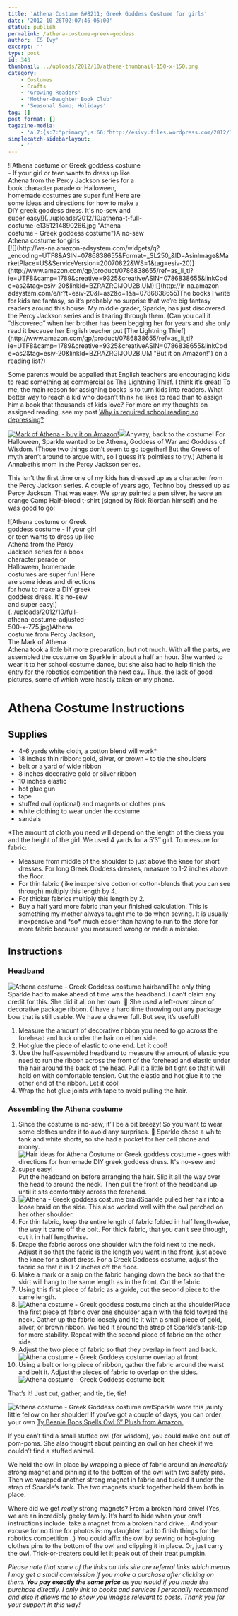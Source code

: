 ```yaml
---
title: 'Athena Costume &#8211; Greek Goddess Costume for girls'
date: '2012-10-26T02:07:46-05:00'
status: publish
permalink: /athena-costume-greek-goddess
author: 'ES Ivy'
excerpt: ''
type: post
id: 343
thumbnail: ../uploads/2012/10/athena-thumbnail-150-x-150.png
category:
    - Costumes
    - Crafts
    - 'Growing Readers'
    - 'Mother-Daughter Book Club'
    - 'Seasonal &amp; Holidays'
tag: []
post_format: []
tagazine-media:
    - 'a:7:{s:7:"primary";s:66:"http://esivy.files.wordpress.com/2012/10/athena-t-full-costume.jpg";s:6:"images";a:9:{s:66:"http://esivy.files.wordpress.com/2012/10/athena-t-full-costume.jpg";a:6:{s:8:"file_url";s:66:"http://esivy.files.wordpress.com/2012/10/athena-t-full-costume.jpg";s:5:"width";i:1285;s:6:"height";i:2470;s:4:"type";s:5:"image";s:4:"area";i:3173950;s:9:"file_path";b:0;}s:81:"http://esivy.files.wordpress.com/2012/10/athena-t-full-costume-e1351214890266.jpg";a:6:{s:8:"file_url";s:81:"http://esivy.files.wordpress.com/2012/10/athena-t-full-costume-e1351214890266.jpg";s:5:"width";i:300;s:6:"height";i:576;s:4:"type";s:5:"image";s:4:"area";i:172800;s:9:"file_path";b:0;}s:73:"http://esivy.files.wordpress.com/2012/10/hairband-structure-200-x-128.jpg";a:6:{s:8:"file_url";s:73:"http://esivy.files.wordpress.com/2012/10/hairband-structure-200-x-128.jpg";s:5:"width";i:200;s:6:"height";i:128;s:4:"type";s:5:"image";s:4:"area";i:25600;s:9:"file_path";b:0;}s:70:"http://esivy.files.wordpress.com/2012/10/athena-hairband-250-x-183.jpg";a:6:{s:8:"file_url";s:70:"http://esivy.files.wordpress.com/2012/10/athena-hairband-250-x-183.jpg";s:5:"width";i:250;s:6:"height";i:183;s:4:"type";s:5:"image";s:4:"area";i:45750;s:9:"file_path";b:0;}s:67:"http://esivy.files.wordpress.com/2012/10/athena-braid-200-x-223.jpg";a:6:{s:8:"file_url";s:67:"http://esivy.files.wordpress.com/2012/10/athena-braid-200-x-223.jpg";s:5:"width";i:200;s:6:"height";i:223;s:4:"type";s:5:"image";s:4:"area";i:44600;s:9:"file_path";b:0;}s:70:"http://esivy.files.wordpress.com/2012/10/athena-shoulder-200-x-179.jpg";a:6:{s:8:"file_url";s:70:"http://esivy.files.wordpress.com/2012/10/athena-shoulder-200-x-179.jpg";s:5:"width";i:200;s:6:"height";i:179;s:4:"type";s:5:"image";s:4:"area";i:35800;s:9:"file_path";b:0;}s:73:"http://esivy.files.wordpress.com/2012/10/athena-front-cross-150-x-250.jpg";a:6:{s:8:"file_url";s:73:"http://esivy.files.wordpress.com/2012/10/athena-front-cross-150-x-250.jpg";s:5:"width";i:150;s:6:"height";i:251;s:4:"type";s:5:"image";s:4:"area";i:37650;s:9:"file_path";b:0;}s:65:"http://esivy.files.wordpress.com/2012/10/athena-belt-200-x-75.jpg";a:6:{s:8:"file_url";s:65:"http://esivy.files.wordpress.com/2012/10/athena-belt-200-x-75.jpg";s:5:"width";i:200;s:6:"height";i:75;s:4:"type";s:5:"image";s:4:"area";i:15000;s:9:"file_path";b:0;}s:72:"http://esivy.files.wordpress.com/2012/10/athena-jaunty-owl-200-x-249.jpg";a:6:{s:8:"file_url";s:72:"http://esivy.files.wordpress.com/2012/10/athena-jaunty-owl-200-x-249.jpg";s:5:"width";i:200;s:6:"height";i:249;s:4:"type";s:5:"image";s:4:"area";i:49800;s:9:"file_path";b:0;}}s:6:"videos";a:0:{}s:11:"image_count";i:9;s:6:"author";s:8:"37195739";s:7:"blog_id";s:8:"40536089";s:9:"mod_stamp";s:19:"2012-10-26 02:07:46";}'
simplecatch-sidebarlayout:
    - ''
---
```

<div class="wp-caption aligncenter" id="attachment_351" style="width: 310px">![Athena costume or Greek goddess costume - If your girl or teen wants to dress up like Athena from the Percy Jackson series for a book character parade or Halloween, homemade costumes are super fun! Here are some ideas and directions for how to make a DIY greek goddess dress. It's no-sew and super easy!](../uploads/2012/10/athena-t-full-costume-e1351214890266.jpg "Athena costume - Greek goddess costume")A no-sew Athena costume for girls

</div>[![](http://ws-na.amazon-adsystem.com/widgets/q?_encoding=UTF8&ASIN=0786838655&Format=_SL250_&ID=AsinImage&MarketPlace=US&ServiceVersion=20070822&WS=1&tag=esiv-20)](http://www.amazon.com/gp/product/0786838655/ref=as_li_tl?ie=UTF8&camp=1789&creative=9325&creativeASIN=0786838655&linkCode=as2&tag=esiv-20&linkId=BZRAZRGIJOU2BIUM)![](http://ir-na.amazon-adsystem.com/e/ir?t=esiv-20&l=as2&o=1&a=0786838655)The books I write for kids are fantasy, so it’s probably no surprise that we’re big fantasy readers around this house. My middle grader, Sparkle, has just discovered the Percy Jackson series and is tearing through them. (Can you call it “discovered” when her brother has been begging her for years and she only read it because her English teacher put [The Lightning Thief](http://www.amazon.com/gp/product/0786838655/ref=as_li_tl?ie=UTF8&camp=1789&creative=9325&creativeASIN=0786838655&linkCode=as2&tag=esiv-20&linkId=BZRAZRGIJOU2BIUM "But it on Amazon!") on a reading list?)

Some parents would be appalled that English teachers are encouraging kids to read something as commercial as The Lightning Thief. I think it’s great! To me, the main reason for assigning books is to turn kids into readers. What better way to reach a kid who doesn’t think he likes to read than to assign him a book that thousands of kids love? For more on my thoughts on assigned reading, see my post [Why is required school reading so depressing?](http://192.168.1.34:4945/education/why-is-required-school-reading-so-depressing/ "Why is required school reading so depressing?")

[![](http://ws-na.amazon-adsystem.com/widgets/q?_encoding=UTF8&ASIN=1423142004&Format=_SL250_&ID=AsinImage&MarketPlace=US&ServiceVersion=20070822&WS=1&tag=esiv-20 "Mark of Athena - buy it on Amazon!")](http://www.amazon.com/gp/product/1423142004/ref=as_li_tl?ie=UTF8&camp=1789&creative=9325&creativeASIN=1423142004&linkCode=as2&tag=esiv-20&linkId=XKSAGTUV7NO3HMUU)![](http://ir-na.amazon-adsystem.com/e/ir?t=esiv-20&l=as2&o=1&a=1423142004)Anyway, back to the costume! For Halloween, Sparkle wanted to be Athena, Goddess of War and Goddess of Wisdom. (Those two things don’t seem to go together! But the Greeks of myth aren’t around to argue with, so I guess it’s pointless to try.) Athena is Annabeth’s mom in the Percy Jackson series.

This isn’t the first time one of my kids has dressed up as a character from the Percy Jackson series. A couple of years ago, Techno boy dressed up as Percy Jackson. That was easy. We spray painted a pen silver, he wore an orange Camp Half-blood t-shirt (signed by Rick Riordan himself) and he was good to go!

<div class="wp-caption alignleft" id="attachment_359" style="width: 203px">![Athena costume or Greek goddess costume - If your girl or teen wants to dress up like Athena from the Percy Jackson series for a book character parade or Halloween, homemade costumes are super fun! Here are some ideas and directions for how to make a DIY greek goddess dress. It's no-sew and super easy!](../uploads/2012/10/full-athena-costume-adjusted-500-x-775.jpg)Athena costume from Percy Jackson, The Mark of Athena

</div>Athena took a little bit more preparation, but not much. With all the parts, we assembled the costume on Sparkle in about a half an hour. She wanted to wear it to her school costume dance, but she also had to help finish the entry for the robotics competition the next day. Thus, the lack of good pictures, some of which were hastily taken on my phone.

Athena Costume Instructions
===========================

Supplies
--------

- 4-6 yards white cloth, a cotton blend will work\*
- 18 inches thin ribbon: gold, silver, or brown – to tie the shoulders
- belt or a yard of wide ribbon
- 8 inches decorative gold or silver ribbon
- 10 inches elastic
- hot glue gun
- tape
- stuffed owl (optional) and magnets or clothes pins
- white clothing to wear under the costume
- sandals

\*The amount of cloth you need will depend on the length of the dress you and the height of the girl. We used 4 yards for a 5’3″ girl. To measure for fabric:

- Measure from middle of the shoulder to just above the knee for short dresses. For long Greek Goddess dresses, measure to 1-2 inches above the floor.
- For thin fabric (like inexpensive cotton or cotton-blends that you can see through) multiply this length by 4.
- For thicker fabrics multiply this length by 2.
- Buy a half yard more fabric than your finished calculation. This is something my mother always taught me to do when sewing. It is usually inexpensive and \*so\* much easier than having to run to the store for more fabric because you measured wrong or made a mistake.

Instructions
------------

### Headband

![Athena costume - Greek Goddess costume hairband](../uploads/2012/10/hairband-structure-200-x-128.jpg "Athena costume - Greek Goddess costume hairband")The only thing Sparkle had to make ahead of time was the headband. I can’t claim any credit for this. She did it all on her own. 🙂 She used a left-over piece of decorative package ribbon. (I have a hard time throwing out any package bow that is still usable. We have a drawer full. But see, it’s useful!)

1. Measure the amount of decorative ribbon you need to go across the forehead and tuck under the hair on either side.
2. Hot glue the piece of elastic to one end. Let it cool!
3. Use the half-assembled headband to measure the amount of elastic you need to run the ribbon across the front of the forehead and elastic under the hair around the back of the head. Pull it a little bit tight so that it will hold on with comfortable tension. Cut the elastic and hot glue it to the other end of the ribbon. Let it cool!
4. Wrap the hot glue joints with tape to avoid pulling the hair.

### Assembling the Athena costume

1. Since the costume is no-sew, it’ll be a bit breezy! So you want to wear some clothes under it to avoid any surprises. 🙂 Sparkle chose a white tank and white shorts, so she had a pocket for her cell phone and money.
2. ![Hair ideas for Athena Costume or Greek goddess costume - goes with directions for homemade DIY greek goddess dress. It's no-sew and super easy!](../uploads/2012/10/athena-hairband-250-x-183.jpg "Athena - Greek goddess costume hairband")Put the headband on before arranging the hair. Slip it all the way over the head to around the neck. Then pull the front of the headband up until it sits comfortably across the forehead.
3. ![Athena - Greek goddess costume braid](../uploads/2012/10/athena-braid-200-x-223.jpg "Athena - Greek goddess costume braid")Sparkle pulled her hair into a loose braid on the side. This also worked well with the owl perched on her other shoulder.
4. For thin fabric, keep the entire length of fabric folded in half length-wise, the way it came off the bolt. For thick fabric, that you can’t see through, cut it in half lengthwise.
5. Drape the fabric across one shoulder with the fold next to the neck. Adjust it so that the fabric is the length you want in the front, just above the knee for a short dress. For a Greek Goddess costume, adjust the fabric so that it is 1-2 inches off the floor.
6. Make a mark or a snip on the fabric hanging down the back so that the skirt will hang to the same length as in the front. Cut the fabric.
7. Using this first piece of fabric as a guide, cut the second piece to the same length.
8. ![Athena costume - Greek goddess costume cinch at the shoulder](../uploads/2012/10/athena-shoulder-200-x-179.jpg "Athena costume - Greek goddess costume cinch at the shoulder")Place the first piece of fabric over one shoulder again with the fold toward the neck. Gather up the fabric loosely and tie it with a small piece of gold, silver, or brown ribbon. We tied it around the strap of Sparkle’s tank-top for more stability. Repeat with the second piece of fabric on the other side.
9. Adjust the two piece of fabric so that they overlap in front and back. ![Athena costume - Greek Goddess costume overlap at front](../uploads/2012/10/athena-front-cross-150-x-250.jpg "Athena costume - Greek Goddess costume overlap at front")
10. Using a belt or long piece of ribbon, gather the fabric around the waist and belt it. Adjust the pieces of fabric to overlap on the sides.![Athena costume - Greek Goddess costume belt](../uploads/2012/10/athena-belt-200-x-75.jpg "Athena costume - Greek Goddess costume belt")

That’s it! Just cut, gather, and tie, tie, tie!

![Athena costume - Greek Goddess costume owl](../uploads/2012/10/athena-jaunty-owl-200-x-249.jpg "Athena costume - Greek Goddess costume owl")Sparkle wore this jaunty little fellow on her shoulder! If you’ve got a couple of days, you can order your own [Ty Beanie Boos Spells Owl 6″ Plush from Amazon.](http://www.amazon.com/gp/product/B008K7RM8I/ref=as_li_qf_sp_asin_il_tl?ie=UTF8&camp=1789&creative=9325&creativeASIN=B008K7RM8I&linkCode=as2&tag=esiv-20&linkId=T5LIMELCKLKN5EGO)

If you can’t find a small stuffed owl (for wisdom), you could make one out of pom-poms. She also thought about painting an owl on her cheek if we couldn’t find a stuffed animal.

We held the owl in place by wrapping a piece of fabric around an *incredibly* strong magnet and pinning it to the bottom of the owl with two safety pins. Then we wrapped another strong magnet in fabric and tucked it under the strap of Sparkle’s tank. The two magnets stuck together held them both in place.

Where did we get *really* strong magnets? From a broken hard drive! (Yes, we are an incredibly geeky family. It’s hard to hide when your craft instructions include: take a magnet from a broken hard drive… And your excuse for no time for photos is: my daughter had to finish things for the robotics competition…) You could affix the owl by sewing or hot-gluing clothes pins to the bottom of the owl and clipping it in place. Or, just carry the owl. Trick-or-treaters could let it peak out of their treat pumpkin.

*Please note that some of the links on this site are referral links which means I may get a small commission if you make a purchase after clicking on them. **You pay exactly the same price** as you would if you made the purchase directly. I only link to books and services I personally recommend and also it allows me to show you images relevant to posts. Thank you for your support in this way!*